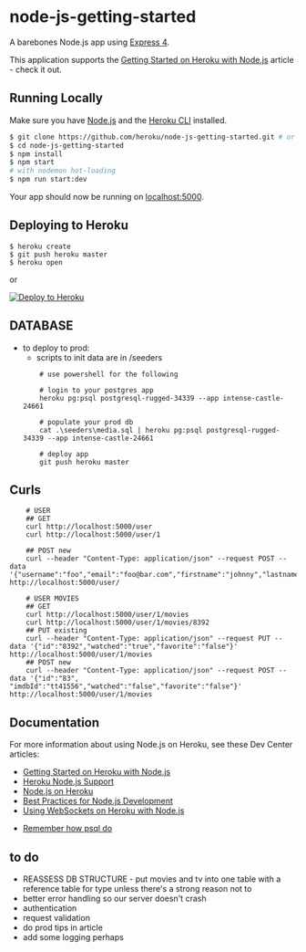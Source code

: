 # node-js-getting-started

A barebones Node.js app using [Express 4](http://expressjs.com/).

This application supports the [Getting Started on Heroku with Node.js](https://devcenter.heroku.com/articles/getting-started-with-nodejs) article - check it out.

## Running Locally

Make sure you have [Node.js](http://nodejs.org/) and the [Heroku CLI](https://cli.heroku.com/) installed.

```sh
$ git clone https://github.com/heroku/node-js-getting-started.git # or clone your own fork
$ cd node-js-getting-started
$ npm install
$ npm start
# with nodemon hot-loading
$ npm run start:dev
```

Your app should now be running on [localhost:5000](http://localhost:5000/).

## Deploying to Heroku

```
$ heroku create
$ git push heroku master
$ heroku open
```
or

[![Deploy to Heroku](https://www.herokucdn.com/deploy/button.png)](https://heroku.com/deploy)


## DATABASE
* to deploy to prod:
	- scripts to init data are in /seeders
	```shell
		# use powershell for the following

		# login to your postgres app
		heroku pg:psql postgresql-rugged-34339 --app intense-castle-24661

		# populate your prod db
		cat .\seeders\media.sql | heroku pg:psql postgresql-rugged-34339 --app intense-castle-24661

		# deploy app
		git push heroku master
	```

## Curls
```shell
	# USER
	## GET
	curl http://localhost:5000/user
	curl http://localhost:5000/user/1

	## POST new
	curl --header "Content-Type: application/json" --request POST --data '{"username":"foo","email":"foo@bar.com","firstname":"johnny","lastname":"sixpack"}' http://localhost:5000/user/

	# USER MOVIES
	## GET
	curl http://localhost:5000/user/1/movies
	curl http://localhost:5000/user/1/movies/8392
	## PUT existing
	curl --header "Content-Type: application/json" --request PUT --data '{"id":"8392","watched":"true","favorite":"false"}' http://localhost:5000/user/1/movies
	## POST new
	curl --header "Content-Type: application/json" --request POST --data '{"id":"83", "imdbId":"tt41556","watched":"false","favorite":"false"}' http://localhost:5000/user/1/movies
```


## Documentation

For more information about using Node.js on Heroku, see these Dev Center articles:

- [Getting Started on Heroku with Node.js](https://devcenter.heroku.com/articles/getting-started-with-nodejs)
- [Heroku Node.js Support](https://devcenter.heroku.com/articles/nodejs-support)
- [Node.js on Heroku](https://devcenter.heroku.com/categories/nodejs)
- [Best Practices for Node.js Development](https://devcenter.heroku.com/articles/node-best-practices)
- [Using WebSockets on Heroku with Node.js](https://devcenter.heroku.com/articles/node-websockets)
* [Remember how psql do](https://www.tutorialspoint.com/postgresql/postgresql_insert_query.htm)


## to do
* REASSESS DB STRUCTURE - put movies and tv into one table with a reference table for type unless there's a strong reason not to
* better error handling so our server doesn't crash
* authentication
* request validation
* do prod tips in article
* add some logging perhaps

